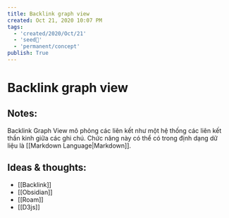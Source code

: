 ```yaml
---
title: Backlink graph view
created: Oct 21, 2020 10:07 PM 
tags:
  - 'created/2020/Oct/21'
  - 'seed🥜'
  - 'permanent/concept'
publish: True
---
```

# Backlink graph view

## Notes:
Backlink Graph View mô phỏng các liên kết như một hệ thống các liên kết thần kinh giữa các ghi chú. Chức năng này có thể có trong định dạng dữ liệu là [[Markdown Language|Markdown]].

## Ideas & thoughts:
- [[Backlink]]
- [[Obsidian]]
- [[Roam]]
- [[D3js]]

